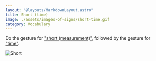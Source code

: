 ```yaml
---
layout: "@layouts/MarkdownLayout.astro"
title: Short (time)
image: ./assets/images-of-signs/short-time.gif
category: Vocabulary
---
```


Do the gesture for ["short (measurement)"](./short-measurement),
followed by the gesture for ["time"](./time).

![Short](@signs/short-time.gif)
